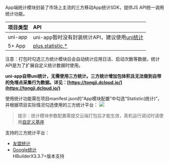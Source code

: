 App端统计模块封装了市场上主流的三方移动App统计SDK，提供JS API统一调用统计功能。

|项目类型|API|
|:-|:-|
|uni-app|uni-app暂时没有封装统计API，建议使用[uni统计](https://tongji.dcloud.io/)|
|5+ App|[plus.statistic.*](https://www.html5plus.org/doc/zh_cn/statistic.html)

注意：打包时勾选三方统计模块后会自动统计应用日活、启动次数等数据，统计API是为了扩展自定义统计数据时使用。

**uni-app自带uni统计，无需使用三方统计。三方统计增加包体积且无法做到自带的免埋点采集行为数据。详见：[https://tongji.dcloud.io/](https://tongji.dcloud.io/)**

使用统计功能需在项目manifest.json的“App模块配置”中勾选“Statistic(统计)”，并根据项目实际情况勾选使用的三方统计平台：
![](https://native-res.dcloud.net.cn/images/uniapp/statistic/moudules.png)

> 提示：统计模块参数配置需提交云端打包后才能生效，真机运行调试时请使用[自定义基座](http://ask.dcloud.net.cn/article/35115)


支持的三方统计平台：
- [友盟统计](https://uniapp.dcloud.io/app-statistic-umeng)  
- [Google统计](https://uniapp.dcloud.io/app-statistic-google)  
HBuilderX3.3.7+版本支持

